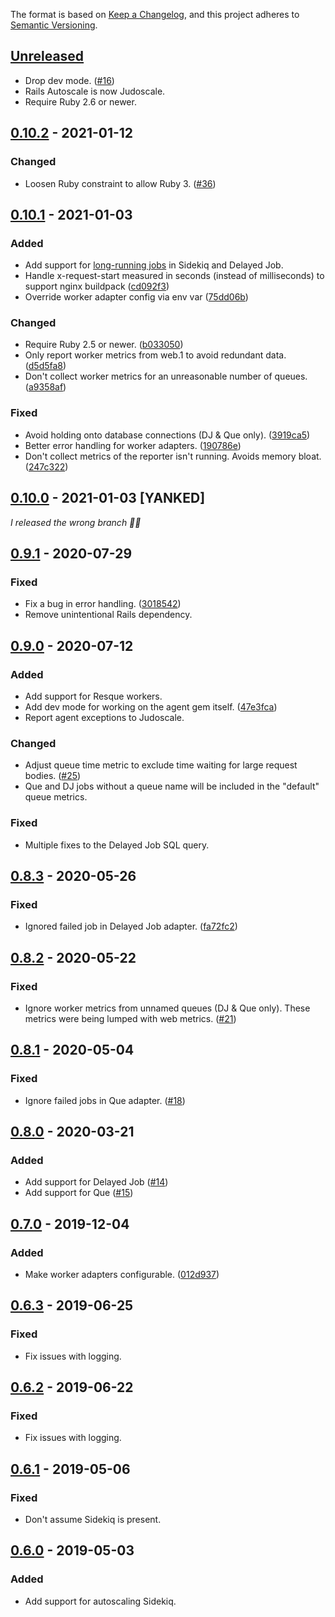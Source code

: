 The format is based on [Keep a Changelog](https://keepachangelog.com/en/1.0.0/),
and this project adheres to [Semantic Versioning](https://semver.org/spec/v2.0.0.html).

## [Unreleased](https://github.com/judoscale/judoscale-ruby/compare/v0.10.2...main)

- Drop dev mode. ([#16](https://github.com/judoscale/judoscale-ruby/pull/16))
- Rails Autoscale is now Judoscale.
- Require Ruby 2.6 or newer.

## [0.10.2](https://github.com/adamlogic/rails_autoscale_agent/compare/v0.10.1...v0.10.2) - 2021-01-12

### Changed

- Loosen Ruby constraint to allow Ruby 3. ([#36](https://github.com/adamlogic/rails_autoscale_agent/pull/36))

## [0.10.1](https://github.com/adamlogic/rails_autoscale_agent/compare/v0.9.1...v0.10.1) - 2021-01-03

### Added

- Add support for [long-running jobs](https://judoscale.com/docs/long-running-jobs/) in Sidekiq and Delayed Job.
- Handle x-request-start measured in seconds (instead of milliseconds) to support nginx buildpack ([cd092f3](https://github.com/adamlogic/rails_autoscale_agent/commit/cd092f38718abf5ffaea866bcae7831d4c910ffd))
- Override worker adapter config via env var ([75dd06b](https://github.com/adamlogic/rails_autoscale_agent/commit/75dd06b2a7ff4eeab829eec24d503dc067c8fe32))

### Changed

- Require Ruby 2.5 or newer. ([b033050](https://github.com/adamlogic/rails_autoscale_agent/commit/b033050b7f9d4d7f1e50dbd780cf0e1822249268))
- Only report worker metrics from web.1 to avoid redundant data. ([d5d5fa8](https://github.com/adamlogic/rails_autoscale_agent/commit/d5d5fa87fb4d7d046832a64edde9ed0c3a6ec75f))
- Don't collect worker metrics for an unreasonable number of queues. ([a9358af](https://github.com/adamlogic/rails_autoscale_agent/commit/a9358af74a29a941d1f1d60a0222077dafd5ce08))

### Fixed

- Avoid holding onto database connections (DJ & Que only). ([3919ca5](https://github.com/adamlogic/rails_autoscale_agent/commit/3919ca54420cafa82abf9f8cd251569f9637482b))
- Better error handling for worker adapters. ([190786e](https://github.com/adamlogic/rails_autoscale_agent/commit/190786e4a910d41e394a3129aac1d23b594dbd9b))
- Don't collect metrics of the reporter isn't running. Avoids memory bloat. ([247c322](https://github.com/adamlogic/rails_autoscale_agent/commit/247c322cffc625a8c6b2395080a048ffb94e7f3b))

## [0.10.0](https://github.com/adamlogic/rails_autoscale_agent/compare/v0.9.1...v0.10.0) - 2021-01-03 [YANKED]

_I released the wrong branch 🤦‍♂️_

## [0.9.1](https://github.com/adamlogic/rails_autoscale_agent/compare/v0.9.0...v0.9.1) - 2020-07-29

### Fixed

- Fix a bug in error handling. ([3018542](https://github.com/adamlogic/rails_autoscale_agent/commit/3018542cd046fc4e1bd6e7da86e72a6aa2d50a8f))
- Remove unintentional Rails dependency.

## [0.9.0](https://github.com/adamlogic/rails_autoscale_agent/compare/v0.8.3...v0.9.0) - 2020-07-12

### Added

- Add support for Resque workers.
- Add dev mode for working on the agent gem itself. ([47e3fca](https://github.com/adamlogic/rails_autoscale_agent/commit/47e3fca5b788f48567a345d9cab3a26b9cd87693))
- Report agent exceptions to Judoscale.

### Changed

- Adjust queue time metric to exclude time waiting for large request bodies. ([#25](https://github.com/adamlogic/rails_autoscale_agent/pull/25))
- Que and DJ jobs without a queue name will be included in the "default" queue metrics.

### Fixed

- Multiple fixes to the Delayed Job SQL query.

## [0.8.3](https://github.com/adamlogic/rails_autoscale_agent/compare/v0.8.2...v0.8.3) - 2020-05-26

### Fixed

- Ignored failed job in Delayed Job adapter. ([fa72fc2](https://github.com/adamlogic/rails_autoscale_agent/compare/v0.8.2...v0.8.3))

## [0.8.2](https://github.com/adamlogic/rails_autoscale_agent/compare/v0.8.1...v0.8.2) - 2020-05-22

### Fixed

- Ignore worker metrics from unnamed queues (DJ & Que only). These metrics were being lumped with web metrics. ([#21](https://github.com/adamlogic/rails_autoscale_agent/pull/21))

## [0.8.1](https://github.com/adamlogic/rails_autoscale_agent/compare/v0.8.0...v0.8.1) - 2020-05-04

### Fixed

- Ignore failed jobs in Que adapter. ([#18](https://github.com/adamlogic/rails_autoscale_agent/pull/18))

## [0.8.0](https://github.com/adamlogic/rails_autoscale_agent/compare/v0.7.0...v0.8.0) - 2020-03-21

### Added

- Add support for Delayed Job ([#14](https://github.com/adamlogic/rails_autoscale_agent/pull/14))
- Add support for Que ([#15](https://github.com/adamlogic/rails_autoscale_agent/pull/15))

## [0.7.0](https://github.com/adamlogic/rails_autoscale_agent/compare/v0.6.3...v0.7.0) - 2019-12-04

### Added

- Make worker adapters configurable. ([012d937](https://github.com/adamlogic/rails_autoscale_agent/commit/012d9379296763f5e42df95f05b066fe82ab0051))

## [0.6.3](https://github.com/adamlogic/rails_autoscale_agent/compare/v0.6.2...v0.6.3) - 2019-06-25

### Fixed

- Fix issues with logging.

## [0.6.2](https://github.com/adamlogic/rails_autoscale_agent/compare/v0.6.1...v0.6.2) - 2019-06-22

### Fixed

- Fix issues with logging.

## [0.6.1](https://github.com/adamlogic/rails_autoscale_agent/compare/v0.6.0...v0.6.1) - 2019-05-06

### Fixed

- Don't assume Sidekiq is present.

## [0.6.0](https://github.com/adamlogic/rails_autoscale_agent/compare/v0.4.1...v0.6.0) - 2019-05-03

### Added

- Add support for autoscaling Sidekiq.
